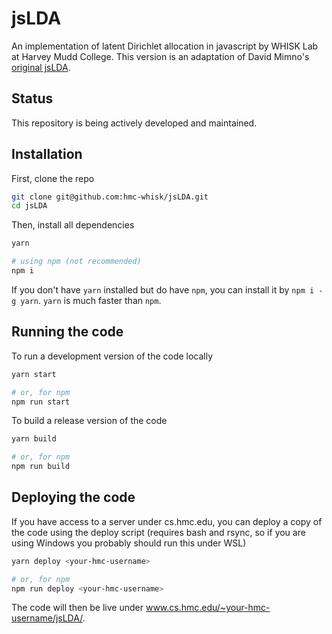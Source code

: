 # jsLDA

An implementation of latent Dirichlet allocation in javascript by WHISK Lab at
Harvey Mudd College. This version is an adaptation of David Mimno's
[original jsLDA](http://mimno.infosci.cornell.edu/jsLDA/jslda.html). 

## Status

This repository is being actively developed and maintained.

## Installation

First, clone the repo 

```bash
git clone git@github.com:hmc-whisk/jsLDA.git
cd jsLDA
```

Then, install all dependencies 

```bash 
yarn

# using npm (not recommended)
npm i
```

If you don't have `yarn` installed but do have `npm`, you can install it by
`npm i -g yarn`. `yarn` is much faster than `npm`.

## Running the code

To run a development version of the code locally
```bash
yarn start

# or, for npm 
npm run start
```

To build a release version of the code 
```bash
yarn build

# or, for npm
npm run build
```

## Deploying the code

If you have access to a server under cs.hmc.edu, you can deploy a copy of 
the code using the deploy script (requires bash and rsync, so if you are using 
Windows you probably should run this under WSL)

```bash 
yarn deploy <your-hmc-username>

# or, for npm
npm run deploy <your-hmc-username>
```

The code will then be live under www.cs.hmc.edu/~your-hmc-username/jsLDA/.
